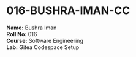 # 016-BUSHRA-IMAN-CC
**Name:** Bushra Iman  
**Roll No:** 016  
**Course:** Software Engineering  
**Lab:** Gitea Codespace Setup  
